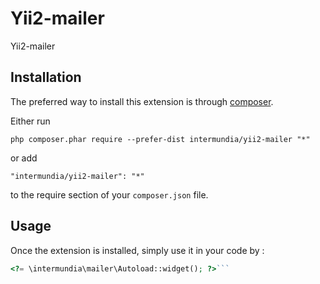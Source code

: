 Yii2-mailer
===========
Yii2-mailer

Installation
------------

The preferred way to install this extension is through [composer](http://getcomposer.org/download/).

Either run

```
php composer.phar require --prefer-dist intermundia/yii2-mailer "*"
```

or add

```
"intermundia/yii2-mailer": "*"
```

to the require section of your `composer.json` file.


Usage
-----

Once the extension is installed, simply use it in your code by  :

```php
<?= \intermundia\mailer\Autoload::widget(); ?>```
